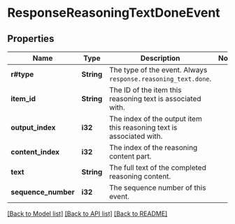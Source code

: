# ResponseReasoningTextDoneEvent

## Properties

Name | Type | Description | Notes
------------ | ------------- | ------------- | -------------
**r#type** | **String** | The type of the event. Always `response.reasoning_text.done`.  | 
**item_id** | **String** | The ID of the item this reasoning text is associated with.  | 
**output_index** | **i32** | The index of the output item this reasoning text is associated with.  | 
**content_index** | **i32** | The index of the reasoning content part.  | 
**text** | **String** | The full text of the completed reasoning content.  | 
**sequence_number** | **i32** | The sequence number of this event.  | 

[[Back to Model list]](../README.md#documentation-for-models) [[Back to API list]](../README.md#documentation-for-api-endpoints) [[Back to README]](../README.md)


